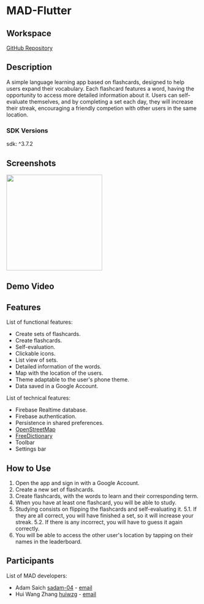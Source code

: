 # MAD-Flutter

## Workspace
[GitHub Repository](https://github.com/huiwzg/MAD_Flutter)


## Description
A simple language learning app based on flashcards, designed to help users expand their vocabulary. Each flashcard features a word, having the opportunity to access more detailed information about it. Users can self-evaluate themselves, and by completing a set each day, they will increase their streak, encouraging a friendly competion with other users in the same location.

### SDK Versions
sdk: ^3.7.2

## Screenshots
<img style="width: 250px" src="">


## Demo Video


## Features
List of functional features:
- Create sets of flashcards.
- Create flashcards.
- Self-evaluation.
- Clickable icons.
- List view of sets.
- Detailed information of the words.
- Map with the location of the users.
- Theme adaptable to the user's phone theme.
- Data saved in a Google Account.

List of technical features:
- Firebase Realtime database.
- Firebase authentication.
- Persistence in shared preferences.
- [OpenStreetMap](https://www.openstreetmap.org)
- [FreeDictionary](https://pub.dev/documentation/free_dictionary_api_v2/latest/)
- Toolbar
- Settings bar

## How to Use
1. Open the app and sign in with a Google Account.
2. Create a new set of flashcards.
3. Create flashcards, with the words to learn and their corresponding term.
4. When you have at least one flashcard, you will be able to study.
5. Studying consists on flipping the flashcards and self-evaluating it.
5.1. If they are all correct, you will have finished a set, so it will increase your streak.
5.2. If there is any incorrect, you will have to guess it again correctly.
6. You will be able to access the other user's location by tapping on their names in the leaderboard.
   

## Participants
List of MAD developers:
- Adam Saich [sadam-04](https://github.com/sadam-04) - [email](a.saich@alumnos.upm.es)
- Hui Wang Zhang [huiwzg](https://github.com/huiwzg) - [email](hui.w@alumnos.upm.es)
